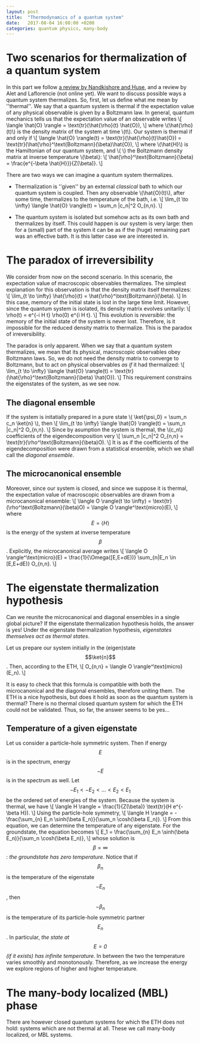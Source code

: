```yaml
---
layout: post
title:  "Thermodynamics of a quantum system"
date:   2017-08-04 16:08:00 +0200
categories: quantum physics, many-body
---
```


# Two scenarios for thermalization of a quantum system
In this part we follow [a review by Nandkishore and Huse][nandkishore_huse], and a review by Alet and Laflorencie (not online yet).
We want to discuss possible ways a quantum system thermalizes. So, first, let us define what me mean by ''thermal''. We say that a quantum system is thermal if the expectation value of any physical observable is given by a Boltzmann law. 
In general, quantum mechanics tells us that the expectation value of an observable writes
\\[
	\langle \hat{O} \rangle = \text{tr}(\hat{\rho}(t) \hat{O}),
\\]
where \\(\hat{\rho}(t)\\) is the density matrix of the system at time \\(t\\).
Our system is thermal if and only if
\\[
	\langle \hat{O} \rangle(t) = \text{tr}(\hat{\rho}(t)\hat{O}) = \text{tr}(\hat{\rho}^\text{Boltzmann}(\beta)\hat{O}),
\\]
where \\(\hat{H}\\) is the Hamiltonian of our quantum system, and \\( \\) the Boltzmann density matrix at inverse temperature \\(\beta\\):
\\[
	\hat{\rho}^\text{Boltzmann}(\beta) = \frac{e^{-\beta \hat{H}}}{Z(\beta)}.
\\]

There are two ways we can imagine a quantum system thermalizes.
* Thermalization is ''given'' by an external *classical* bath to which our quantum system is coupled.
Then any observable \\(\hat{O}(t)\\), after some time, thermalizes to the temperature of the bath, i.e.
\\[
	\lim_{t \to \infty} \langle \hat{O} \rangle(t) = \sum_n |c_n|^2 O_{n,n}.
\\]


* The quantum system is isolated but somehow acts as its own bath and thermalizes by itself. This could happen is our system is very large: then for a (small) part of the system it can be as if the (huge) remaining part was an effective bath. 
It is this latter case we are interested in.

# The paradox of irreversibility
We consider from now on the second scenario.
In this scenario, the expectation value of macroscopic observables thermalizes.
The simplest explanation for this observation is that the density matrix itself thermalizes:
\\[
	\lim_{t \to \infty} \hat{\rho}(t) = \hat{\rho}^\text{Boltzmann}(\beta).
\\]
In this case, memory of the initial state is lost in the large time limit.
However, since the quantum system is isolated, its density matrix evolves unitarily:
\\[
	\rho(t) = e^{-i H t} \rho(0) e^{i H t}.
\\]
This evolution is *reversible*: the memory of the initial state of the system is never lost.
Therefore, is it impossible for the reduced density matrix to thermalize.
This is the paradox of irreversibility.

The paradox is only apparent. When we say that a quantum system thermalizes, we mean that its physical, macroscopic observables obey Boltzmann laws. 
So, we do not need the density matrix to converge to Boltzmann, but to act on physical observables *as if* it had thermalized:
\\[
	\lim_{t \to \infty} \langle \hat{O} \rangle(t) = \text{tr}(\hat{\rho}^\text{Boltzmann}(\beta) \hat{O}).
\\]
This requirement constrains the eigenstates of the system, as we see now.

## The diagonal ensemble

If the system is initatially prepared in a pure state \\( \ket{\psi_0} = \sum_n c_n \ket{n} \\), then
\\[
	\lim_{t \to \infty} \langle \hat{O} \rangle(t) = \sum_n |c_n|^2 O_{n,n}.
\\]
Since by asumption the system is thermal, the \\(c_n\\) coefficients of the eigendecomposition very
\\[
	\sum_n |c_n|^2 O_{n,n} = \text{tr}(\rho^\text{Boltzmann}(\beta)O).
\\]
It is as if the coefficients of the eigendecomposition were drawn from a statistical ensemble, which we shall call the *diagonal ensemble*.

## The microcanonical ensemble

Moreover, since our system is closed, and since we suppose it is thermal, the expectation value of macroscopic observables are drawn from a microcanonical ensemble:
\\[
	\langle O \rangle(t \to \infty) = \text{tr}(\rho^\text{Boltzmann}(\beta)O) = \langle O \rangle^\text{micro}(E),
\\]
where $$E = \langle H \rangle$$ is the energy of the system at inverse temperature $$\beta$$.
Explicitly, the microcanonical average writes
\\[
	\langle O \rangle^\text{micro}(E) = \frac{1}{\Omega([E,E+dE))} \sum_{n|E_n \in [E,E+dE)} O_{n,n}.
\\]

# The eigenstate thermalization hypothesis
Can we reunite the microcanonical and diagonal ensembles in a single global picture? If the eigenstate thermalization hypothesis holds, the answer is yes!
Under the eigenstate thermalization hypothesis, *eigenstates themselves act as thermal states*.

Let us prepare our system initially in the (eigen)state $$\ket{n}$$.
Then, according to the ETH,
\\[
	O_{n,n} = \langle O \rangle^\text{micro}(E_n).
\\]
<!---
Reciprocally, assuming that $$O_{n,n}$$ verifies the above formula, we recover immediately that the system is thermal.
Therefore, the ETH is equivalent to the above formula.
--->

It is easy to check that this formula is compatible with both the microcanonical and the diagonal ensembles, therefore uniting them.
The ETH is a nice hypothesis, but does it hold as soon as the quantum system is thermal?
There is no thermal closed quantum system for which the ETH could not be validated.
Thus, so far, the answer seems to be yes...

## Temperature of a given eigenstate
Let us consider a particle-hole symmetric system. Then if energy $$E$$ is in the spectrum, energy $$-E$$ is in the spectrum as well.
Let $$-E_1 < -E_2 < \dots < E_2 < E_1$$ <!--- >>>>> ---> be the ordered set of energies of the system. 
Because the system is thermal, we have
\\[
	\langle H \rangle = \frac{1}{Z(\beta)} \text{tr}(H e^{-\beta H}).
\\]
Using the particle-hole symmetry,
\\[
	\langle H \rangle = -\frac{\sum_{n} E_n \sinh(\beta E_n)}{\sum_n \cosh(\beta E_n)}.
\\]
From this equation, we can determine the temperature of any eigenstate. 
For the groundstate, the equation becomes
\\[
	E_1 = \frac{\sum_{n} E_n \sinh(\beta E_n)}{\sum_n \cosh(\beta E_n)},
\\]
whose solution is $$\beta = \infty$$: *the groundstate has zero temperature*.
Notice that if $$\beta_n$$ is the temperature of the eigenstate $$-E_n$$, then $$-\beta_n$$ is the temperature of its particle-hole symmetric partner $$E_n$$.
In particular, *the state at $$E=0$$ (if it exists) has infinite temperature*.
In between the two the temperature varies smoothly and monotonously.
Therefore, as we increase the energy we explore regions of higher and higher temperature.

# The many-body localized (MBL) phase

There are however closed quantum systems for which the ETH does not hold: systems which are not thermal at all. 
These we call many-body localized, or MBL systems.


<!---
References
--->
[nandkishore_huse]: https://arxiv.org/abs/1404.0686
